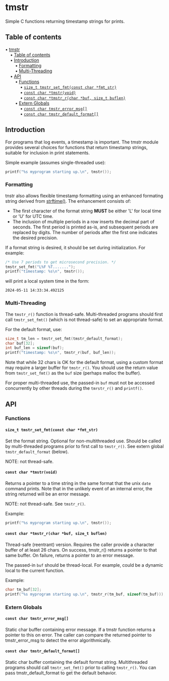 # tmstr
Simple C functions returning timestamp strings for prints.


## Table of contents

<!-- mdtoc-start -->
&bull; [tmstr](#tmstr)  
&nbsp;&nbsp;&nbsp;&nbsp;&bull; [Table of contents](#table-of-contents)  
&nbsp;&nbsp;&nbsp;&nbsp;&bull; [Introduction](#introduction)  
&nbsp;&nbsp;&nbsp;&nbsp;&nbsp;&nbsp;&nbsp;&nbsp;&bull; [Formatting](#formatting)  
&nbsp;&nbsp;&nbsp;&nbsp;&nbsp;&nbsp;&nbsp;&nbsp;&bull; [Multi-Threading](#multi-threading)  
&nbsp;&nbsp;&nbsp;&nbsp;&bull; [API](#api)  
&nbsp;&nbsp;&nbsp;&nbsp;&nbsp;&nbsp;&nbsp;&nbsp;&bull; [Functions](#functions)  
&nbsp;&nbsp;&nbsp;&nbsp;&nbsp;&nbsp;&nbsp;&nbsp;&nbsp;&nbsp;&nbsp;&nbsp;&bull; [`size_t tmstr_set_fmt(const char *fmt_str)`](#size_t-tmstr_set_fmtconst-char-fmt_str)  
&nbsp;&nbsp;&nbsp;&nbsp;&nbsp;&nbsp;&nbsp;&nbsp;&nbsp;&nbsp;&nbsp;&nbsp;&bull; [`const char *tmstr(void)`](#const-char-tmstrvoid)  
&nbsp;&nbsp;&nbsp;&nbsp;&nbsp;&nbsp;&nbsp;&nbsp;&nbsp;&nbsp;&nbsp;&nbsp;&bull; [`const char *tmstr_r(char *buf, size_t buflen)`](#const-char-tmstr_rchar-buf-size_t-buflen)  
&nbsp;&nbsp;&nbsp;&nbsp;&nbsp;&nbsp;&nbsp;&nbsp;&bull; [Extern Globals](#extern-globals)  
&nbsp;&nbsp;&nbsp;&nbsp;&nbsp;&nbsp;&nbsp;&nbsp;&nbsp;&nbsp;&nbsp;&nbsp;&bull; [`const char tmstr_error_msg[]`](#const-char-tmstr_error_msg)  
&nbsp;&nbsp;&nbsp;&nbsp;&nbsp;&nbsp;&nbsp;&nbsp;&nbsp;&nbsp;&nbsp;&nbsp;&bull; [`const char tmstr_default_format[]`](#const-char-tmstr_default_format)  
<!-- TOC created by '../mdtoc/mdtoc.pl README.md' (see https://github.com/fordsfords/mdtoc) -->
<!-- mdtoc-end -->


## Introduction

For programs that log events, a timestamp is important.
The tmstr module provides several choices for functions
that return timestamp strings, suitable for inclusion in print statements.

Simple example (assumes single-threaded use):
```c
printf("%s myprogram starting up.\n", tmstr());
```

### Formatting

tnstr also allows flexible timestamp formatting using an
enhanced formating string derived from
[strftime()](https://man7.org/linux/man-pages/man3/strftime.3.html).
The enhancement consists of:
* The first character of the format string **MUST** be either 'L' for local time
or 'U' for UTC time.
* The inclusion of multiple periods in a row inserts the decimal part of seconds.
The first period is printed as-is, and subsequent periods are replaced by digits.
The number of periods after the first one indicates the desired precision.

If a format string is desired, it should be set during initialization.
For example:
```c
/* Use 7 periods to get microsecond precision. */
tmstr_set_fmt("L%F %T.......");
printf("timestamp: %s\n", tmstr());
```
will print a local system time in the form:
```
2024-05-11 14:33:34.492125
```

### Multi-Threading

The `tmstr_r()` function is thread-safe.
Multi-threaded programs should first call `tmstr_set_fmt()`
(which is not thread-safe) to set an appropriate format.

For the default format, use:
```c
size_t tm_len = tmstr_set_fmt(tmstr_default_format);
char buf[32];
int buf_len = sizeof(buf);
printf("timestamp: %s\n", tmstr_r(buf, buf_len));
```
Note that while 32 chars is OK for the default format,
using a custom format may require a larger buffer for
`tmstr_r()`.
You should use the return value from `tmstr_set_fmt()`
as the `buf` size (perhaps malloc the buffer).

For proper multi-threaded use, the passed-in `buf` must
not be accessed concurrently by other threads during the
`tmrstr_r()` and `printf()`.

## API

### Functions

#### `size_t tmstr_set_fmt(const char *fmt_str)`

Set the format string. Optional for non-multithreaded use.
Should be called by multi-threaded programs prior to first
call to `tmstr_r()`.
See extern global `tmstr_default_format` (below).

NOTE: not thread-safe.

#### `const char *tmstr(void)`

Returns a pointer to a time string in the same format that the unix `date`
command prints.
Note that in the unlikely event of an internal error, the string returned
will be an error message.

NOTE: not thread-safe.
See `tmstr_r()`.

Example:
```c
printf("%s myprogram starting up.\n", tmstr());
```

#### `const char *tmstr_r(char *buf, size_t buflen)`

Thread-safe (reentrant) version.
Requires the caller provide a character buffer of
at least 26 chars.
On success, tmstr_r() returns a pointer to that
same buffer.
On failure, returns a pointer to an error
message.

The passed-in `buf` should be thread-local.
For example, could be a dynamic local to the
current function.

Example:
```c
char tm_buf[32];
printf("%s myprogram starting up.\n", tmstr_r(tm_buf, sizeof(tm_buf)));
```

### Extern Globals

#### `const char tmstr_error_msg[]`

Static char buffer containing error message.
If a tmstr function returns a pointer to this on error.
The caller can compare the returned pointer to tmstr_error_msg
to detect the error algorithmically.

#### `const char tmstr_default_format[]`

Static char buffer containing the default format string.
Multithreaded programs should call `tmstr_set_fmt()`
prior to calling `tmstr_r()`. You can pass
tmstr_default_format to get the default behavior.
